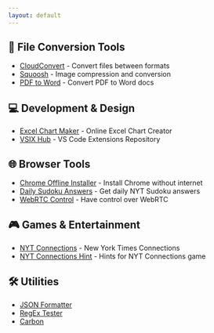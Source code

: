 ```yaml
---
layout: default
---
```


## 🔄 File Conversion Tools
- [CloudConvert](https://cloudconvert.com) - Convert files between formats
- [Squoosh](https://squoosh.app) - Image compression and conversion
- [PDF to Word](https://www.camscanner.com/pdftoword) - Convert PDF to Word docs

## 💻 Development & Design
- [Excel Chart Maker](https://exceltochart.com) - Online Excel Chart Creator
- [VSIX Hub](https://www.vsixhub.com) - VS Code Extensions Repository

## 🌐 Browser Tools
- [Chrome Offline Installer](https://www.google.com/intl/en/chrome/?standalone=1) - Install Chrome without internet
- [Daily Sudoku Answers](https://chromewebstore.google.com/detail/daily-sudoku-answers/ddokkpbndkepjfacembbgglfbkinhmpf) - Get daily NYT Sudoku answers
- [WebRTC Control](https://chromewebstore.google.com/detail/webrtc-control/fjkmabmdepjfammlpliljpnbhleegehm) - Have control over WebRTC

## 🎮 Games & Entertainment
- [NYT Connections](https://www.nytimes.com/games/connections) - New York Times Connections
- [NYT Connections Hint](https://nytgamehint.com/connections) - Hints for NYT Connections game

## 🛠️ Utilities
- [JSON Formatter](https://jsonformatter.org)
- [RegEx Tester](https://regex101.com)
- [Carbon](https://carbon.now.sh/)
